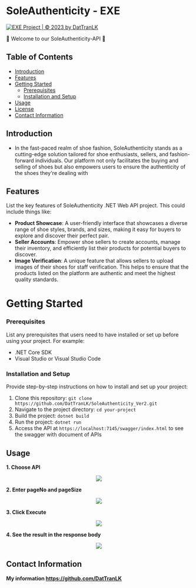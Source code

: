 # SoleAuthenticity - EXE 
[![EXE Project | © 2023 by DatTranLK](https://github.com/DatTranLK/SoleAuthenticity_Ver2/actions/workflows/main_soleauthenticity.yml/badge.svg?branch=main)](https://github.com/DatTranLK/SoleAuthenticity_Ver2/actions/workflows/main_soleauthenticity.yml)

:wave: Welcome to our SoleAuthenticity-API :wave:

## Table of Contents
- [Introduction](#introduction)
- [Features](#features)
- [Getting Started](#getting-started)
  - [Prerequisites](#prerequisites)
  - [Installation and Setup](#installation-and-setup)
- [Usage](#usage)
- [License](#license)
- [Contact Information](#contact-information)
## Introduction

- In the fast-paced realm of shoe fashion, SoleAuthenticity stands as a cutting-edge solution tailored for shoe enthusiasts, sellers, and fashion-forward individuals. Our platform not only facilitates the buying and selling of shoes but also empowers users to ensure the authenticity of the shoes they're dealing with

## Features

List the key features of SoleAuthenticity .NET Web API project. This could include things like:

- **Product Showcase**: A user-friendly interface that showcases a diverse range of shoe styles, brands, and sizes, making it easy for buyers to explore and discover their perfect pair. 
- **Seller Accounts**: Empower shoe sellers to create accounts, manage their inventory, and efficiently list their products for potential buyers to discover.
- **Image Verification**: A unique feature that allows sellers to upload images of their shoes for staff verification. This helps to ensure that the products listed on the platform are authentic and meet the highest quality standards.

# Getting Started


### Prerequisites

List any prerequisites that users need to have installed or set up before using your project. For example:

- .NET Core SDK
- Visual Studio or Visual Studio Code

### Installation and Setup

Provide step-by-step instructions on how to install and set up your project:

1. Clone this repository: `git clone https://github.com/DatTranLK/SoleAuthenticity_Ver2.git`
2. Navigate to the project directory: `cd your-project`
3. Build the project: `dotnet build`
4. Run the project: `dotnet run`
5. Access the API at `https://localhost:7145/swagger/index.html` to see the swagger with document of APIs

## Usage

**1. Choose API**
<div align="center">
  <img src="https://imgur.com/PREPXO7.png"></img>
</div>

**2. Enter pageNo and pageSize**
<div align="center">
  <img src="https://imgur.com/DTRy3FJ.png"></img>
</div>

**3. Click Execute**
<div align="center">
  <img src="https://imgur.com/wdJlzJn.png"></img>
</div>

**4. See the result in the response body**
<div align="center">
  <img src="https://i.imgur.com/nlTZ6oz.png"></img>
</div>


## Contact Information

**My information https://github.com/DatTranLK**
